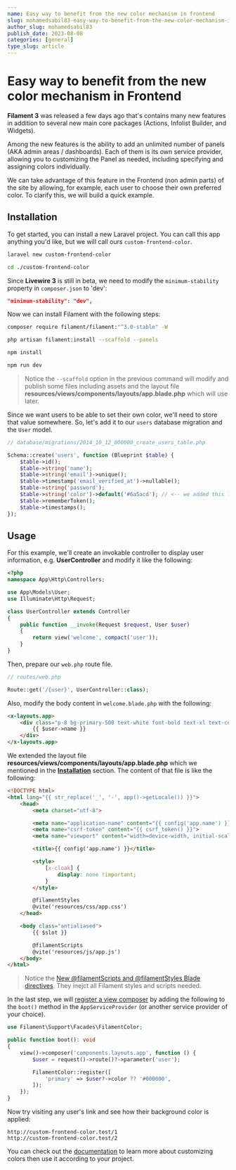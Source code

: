 ```yaml
---
name: Easy way to benefit from the new color mechanism in frontend
slug: mohamedsabil83-easy-way-to-benefit-from-the-new-color-mechanism-in-frontend
author_slug: mohamedsabil83
publish_date: 2023-08-08
categories: [general]
type_slug: article
---
```


# Easy way to benefit from the new color mechanism in Frontend

**Filament 3** was released a few days ago that's contains many new features in addition to several new main core packages (Actions, Infolist Builder, and Widgets).

Among the new features is the ability to add an unlimited number of panels (AKA admin areas / dashboards). Each of them is its own service provider, allowing you to  customizing the Panel as needed, including specifying and assigning colors individually.

We can take advantage of this feature in the Frontend (non admin parts) of the site by allowing, for example, each user to choose their own preferred color. To clarify this, we will build a quick example.

## Installation

To get started, you can install a new Laravel project. You can call this app anything you'd like, but we will call ours `custom-frontend-color`.

```bash
laravel new custom-frontend-color

cd ./custom-frontend-color
```

Since **Livewire 3** is still in beta, we need to modify the `minimum-stability` property in `composer.json` to 'dev':

```json
"minimum-stability": "dev",
```

Now we can install Filament with the following steps:

```bash
composer require filament/filament:"^3.0-stable" -W

php artisan filament:install --scaffold --panels

npm install

npm run dev
```

> Notice the `--scaffold` option in the previous command will modify and publish some files including assets and the layout file **resources/views/components/layouts/app.blade.php** which will use later.

Since we want users to be able to set their own color, we'll need to store that value somewhere. So, let's add it to our `users` database migration and the `User` model.

```php
// database/migrations/2014_10_12_000000_create_users_table.php

Schema::create('users', function (Blueprint $table) {
    $table->id();
    $table->string('name');
    $table->string('email')->unique();
    $table->timestamp('email_verified_at')->nullable();
    $table->string('password');
    $table->string('color')->default('#6a5acd'); // <-- we added this line
    $table->rememberToken();
    $table->timestamps();
});
```

## Usage

For this example, we'll create an invokable controller to display user information, e.g. **UserController** and modify it like the following:

```php
<?php
namespace App\Http\Controllers;

use App\Models\User;
use Illuminate\Http\Request;

class UserController extends Controller
{
    public function __invoke(Request $request, User $user)
    {
        return view('welcome', compact('user'));
    }
}
```

Then, prepare our `web.php` route file.

```php
// routes/web.php

Route::get('/{user}', UserController::class);
```

Also, modify the body content in `welcome.blade.php` with the following:

```html
<x-layouts.app>
    <div class="p-8 bg-primary-500 text-white font-bold text-xl text-center">
        {{ $user->name }}
    </div>
</x-layouts.app>
```

We extended the layout file **resources/views/components/layouts/app.blade.php** which we mentioned in the [**Installation**](#installation) section. The content of that file is like the following:

```html
<!DOCTYPE html>
<html lang="{{ str_replace('_', '-', app()->getLocale()) }}">
    <head>
        <meta charset="utf-8">

        <meta name="application-name" content="{{ config('app.name') }}">
        <meta name="csrf-token" content="{{ csrf_token() }}">
        <meta name="viewport" content="width=device-width, initial-scale=1">

        <title>{{ config('app.name') }}</title>

        <style>
            [x-cloak] {
                display: none !important;
            }
        </style>

        @filamentStyles
        @vite('resources/css/app.css')
    </head>

    <body class="antialiased">
        {{ $slot }}

        @filamentScripts
        @vite('resources/js/app.js')
    </body>
</html>
```

>Notice the [New @filamentScripts and @filamentStyles Blade directives](https://filamentphp.com/docs/3.x/tables/upgrade-guide#new-filamentscripts-and-filamentstyles-blade-directives). They inejct all Filament styles and scripts needed.

In the last step, we will [register a view composer](https://laravel.com/docs/10.x/views#view-composers) by adding the following to the `boot()` method in the `AppServiceProvider` (or another service provider of your choice).

```php
use Filament\Support\Facades\FilamentColor;

public function boot(): void
{
    view()->composer('components.layouts.app', function () {
        $user = request()->route()?->parameter('user');

        FilamentColor::register([
            'primary' => $user?->color ?? '#000000',
        ]);
    });
}
```

Now try visiting any user's link and see how their background color is applied:

```
http://custom-frontend-color.test/1
http://custom-frontend-color.test/2
```

You can check out the [documentation](https://filamentphp.com/docs/3.x/support/colors) to learn more about customizing colors then use it according to your project.
